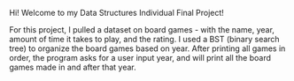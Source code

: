 Hi! Welcome to my Data Structures Individual Final Project!

For this project, I pulled a dataset on board games - with the name, year, amount of time it takes to play, and the rating. I used a BST (binary search tree) to organize the board games based on year. After printing all games in order, the program asks for a user input year, and will print all the board games made in and after that year.
